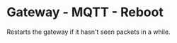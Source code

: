 Gateway - MQTT - Reboot
=======================

Restarts the gateway if it hasn't seen packets in a while.

